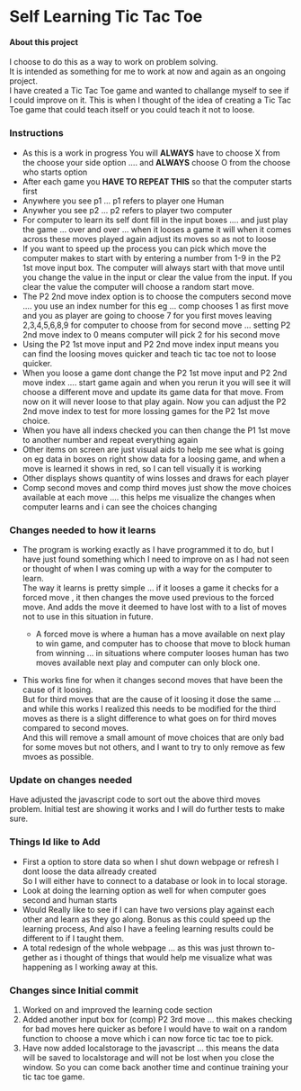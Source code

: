 # Self Learning Tic Tac Toe

#### About this project
I choose to do this as a way to work on problem solving.  
It is intended as something for me to work at now and again as an ongoing project.  
I have created a Tic Tac Toe game and wanted to challange myself to see if I could improve on it.
This is when I thought of the idea of creating a Tic Tac Toe game that could teach itself or you could teach it not to loose.
### Instructions
+ As this is a work in progress You will **ALWAYS** have to choose X from the choose your side option .... and **ALWAYS** choose O from the choose who starts option
+ After each game you **HAVE TO REPEAT THIS** so that the computer starts first
+ Anywhere you see p1 ... p1 refers to player one Human
+ Anywher you see p2 ... p2 refers to player two computer
+ For computer to learn its self dont fill in the input boxes .... and just play the game ... over and over ... when it looses a game it will when it comes across these moves played again adjust its moves so as not to loose
+ If you want to speed up the process you can pick which move the computer makes to start with by entering a number from 1-9 in the P2 1st move input box. The computer will always start with that move until you change the value in the input or clear the value from the input. If you clear the value the computer will choose a random start move.
+ The P2 2nd move index option is to choose the computers second move .... you use an index number for this eg ... comp chooses 1 as first move and you as player are going to choose 7 for you first moves leaving 2,3,4,5,6,8,9 for computer to choose from for second move ... setting P2 2nd move index to 0 means computer will pick 2 for his second move
+ Using the P2 1st move input and P2 2nd move index input means you can find the loosing moves quicker and teach tic tac toe not to loose quicker. 
+ When you loose a game dont change the P2 1st move input and P2 2nd move index .... start game again and when you rerun it you will see it will choose a different move and update its game data for that move. From now on it will never loose to that play again. Now you can adjust the P2  2nd move index to test for more lossing games for the P2 1st move choice.
+ When you have all indexs checked you can then change the P1 1st move to another number and repeat everything again
+ Other items on screen are just visual aids to help me see what is going on eg data in boxes on right show data for a loosing game, and when a move is learned it shows in red, so I can tell visually it is working
+ Other displays shows quantity of wins losses and draws for each player
+ Comp second moves and comp third moves just show the move choices available at each move .... this helps me visualize the changes when computer learns and i can see the choices changing  
### Changes needed to how it learns
+ The program is working exactly as I have programmed it to do, but I have just found something which I need to improve on as I had not seen or thought of when I was coming up with a way for the computer to learn.  
The way it learns is pretty simple ... if it looses a game it checks for a forced move , it then changes the move used previous to the forced move. And adds the move it deemed to have lost with to a list of moves not to use in this situation in future.  
  + A forced move is where a human has a move available on next play to win game, and computer has to choose that move to block human from winning ... in situations where computer looses human has two moves available next play and computer can only block one. 
  
+ This works fine for when it changes second moves that have been the cause of it loosing.  
But for third moves that are the cause of it loosing it dose the same ... and while this works I realized this needs to be modified for the third moves as there is a slight difference to what goes on for third moves compared to second moves.  
And this will remove a small amount of move choices that are only bad for some moves but not others, and I want to try to only remove as few mvoes as possible.  

### Update on changes needed
Have adjusted the javascript code to sort out the above third moves problem. Initial test are showing it works and I will do further tests to make sure.

### Things Id like to Add
+ First a option to store data so when I shut down webpage or refresh I dont loose the data allready created  
So I will either have to connect to a database or look in to local storage.
+ Look at doing the learning option as well for when computer goes second and human starts
+ Would Really like to see if I can have two versions play against each other and learn as they go along.  Bonus as this could speed up the learning process, And also I have a feeling learning results could be different to if I taught them.
+ A total redesign of the whole webpage ... as this was just thrown to-gether as i thought of things that would help me visualize what was happening as I working away at this.

### Changes since Initial commit
1. Worked on and improved the learning code section
2. Added another input box for (comp) P2 3rd move ... this makes checking for bad moves here quicker as before I would have to wait on a random function to choose a move which i can now force tic tac toe to pick.
3. Have now added localstorage to the javascript ... this means the data will be saved to localstorage and will not be lost when you close the window. So you can come back another time and continue training your tic tac toe game.